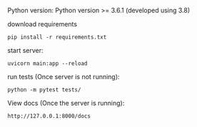 Python version: Python version >= 3.6.1 (developed using 3.8)

download requirements

```
pip install -r requirements.txt
```

start server:

```
uvicorn main:app --reload
```

run tests (Once server is not running):

```
python -m pytest tests/
```

View docs (Once the server is running):

```
http://127.0.0.1:8000/docs
```
